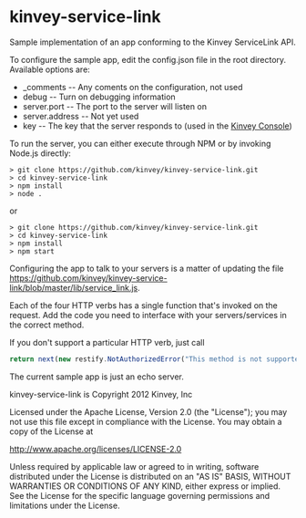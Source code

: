 kinvey-service-link
===================

Sample implementation of an app conforming to the Kinvey ServiceLink API.


To configure the sample app, edit the config.json file in the root
directory.  Available options are:

* _comments -- Any coments on the configuration, not used
* debug -- Turn on debugging information
* server.port -- The port to the server will listen on
* server.address -- Not yet used
* key -- The key that the server responds to (used in the [Kinvey Console](https://console.kinvey.com))


To run the server, you can either execute through NPM or by invoking
Node.js directly:

    > git clone https://github.com/kinvey/kinvey-service-link.git
    > cd kinvey-service-link
    > npm install
    > node .
    
or

    > git clone https://github.com/kinvey/kinvey-service-link.git
    > cd kinvey-service-link
    > npm install
    > npm start
    
Configuring the app to talk to your servers is a matter of updating
the file https://github.com/kinvey/kinvey-service-link/blob/master/lib/service_link.js.

Each of the four HTTP verbs has a single function that's invoked on
the request.  Add the code you need to interface with your
servers/services in the correct method.

If you don't support a particular HTTP verb, just call

```js
return next(new restify.NotAuthorizedError("This method is not supported by this host"));
```

The current sample app is just an echo server.


kinvey-service-link is Copyright 2012 Kinvey, Inc

Licensed under the Apache License, Version 2.0 (the "License");
you may not use this file except in compliance with the License.
You may obtain a copy of the License at

   http://www.apache.org/licenses/LICENSE-2.0

Unless required by applicable law or agreed to in writing, software
distributed under the License is distributed on an "AS IS" BASIS,
WITHOUT WARRANTIES OR CONDITIONS OF ANY KIND, either express or implied.
See the License for the specific language governing permissions and
limitations under the License.


  
  
